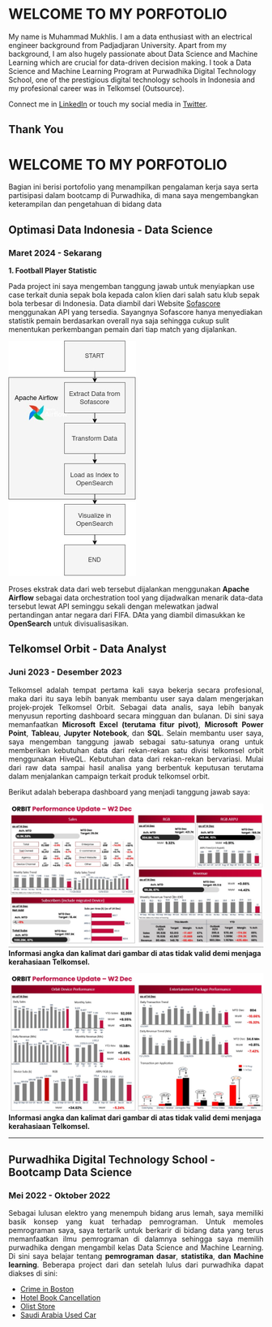 # **WELCOME TO MY PORFOTOLIO**

My name is Muhammad Mukhlis. I am a data enthusiast with an electrical engineer background from Padjadjaran University. Apart from my background, I am also hugely passionate about Data Science and Machine Learning which are crucial for data-driven decision making. I took a Data Science and Machine Learning Program at Purwadhika Digital Technology School, one of the prestigious digital technology schools in Indonesia and my profesional career was in Telkomsel (Outsource).

Connect me in [LinkedIn](www.linkedin.com/in/mmukhlis10) or touch my social media in [Twitter](https://twitter.com/bobyjhow).

Thank You
---
# **WELCOME TO MY PORFOTOLIO**

Bagian ini berisi portofolio yang menampilkan pengalaman kerja saya serta partisipasi dalam bootcamp di Purwadhika, di mana saya mengembangkan keterampilan dan pengetahuan di bidang data


## Optimasi Data Indonesia - Data Science
### Maret 2024 - Sekarang
**1. Football Player Statistic**
   
Pada project ini saya mengemban tanggung jawab untuk menyiapkan use case terkait dunia sepak bola kepada calon klien dari salah satu klub sepak bola terbesar di Indonesia. Data diambil dari Website [Sofascore](https://www.sofascore.com) menggunakan API yang tersedia. Sayangnya Sofascore hanya menyediakan statistik pemain berdasarkan overall nya saja sehingga cukup sulit menentukan perkembangan pemain dari tiap match yang dijalankan. 

![Alt Text](/pic/football_flow_1.jpg)

Proses ekstrak data dari web tersebut dijalankan menggunakan **Apache Airflow** sebagai data orchestration tool yang dijadwalkan menarik data-data tersebut lewat API seminggu sekali dengan melewatkan jadwal pertandingan antar negara dari FIFA. DAta yang diambil dimasukkan ke **OpenSearch** untuk divisualisasikan.

## Telkomsel Orbit - Data Analyst
### Juni 2023 - Desember 2023
<p align="justify">
Telkomsel adalah tempat pertama kali saya bekerja secara profesional, maka dari itu saya lebih banyak membantu user saya dalam mengerjakan projek-projek Telkomsel Orbit. Sebagai data analis, saya lebih banyak menyusun reporting dashboard secara mingguan dan bulanan. Di sini saya memanfaatkan <strong>Microsoft Excel (terutama fitur pivot)</strong>, <strong>Microsoft Power Point</strong>, <strong>Tableau</strong>, <strong>Jupyter Notebook</strong>, dan <strong>SQL</strong>. Selain membantu user saya, saya mengemban tanggung jawab sebagai satu-satunya orang untuk memberikan kebutuhan data dari rekan-rekan satu divisi telkomsel orbit menggunakan HiveQL. Kebutuhan data dari rekan-rekan bervariasi. Mulai dari raw data sampai hasil analisa yang berbentuk keputusan terutama dalam menjalankan campaign terkait produk telkomsel orbit.
</p>

Berikut adalah beberapa dashboard yang menjadi tanggung jawab saya:

![Alt Text](/pic/telkomsel_1.jpg)
**Informasi angka dan kalimat dari gambar di atas tidak valid demi menjaga kerahasiaan Telkomsel.**

![Alt Text](/pic/telkomsel_2.jpg)
**Informasi angka dan kalimat dari gambar di atas tidak valid demi menjaga kerahasiaan Telkomsel.**

---

## Purwadhika Digital Technology School - Bootcamp Data Science
### Mei 2022 - Oktober 2022
<p align="justify">
Sebagai lulusan elektro yang menempuh bidang arus lemah, saya memiliki basik konsep yang kuat terhadap pemrograman. Untuk memoles pemrograman saya, saya tertarik untuk berkarir di bidang data yang terus memanfaatkan ilmu pemrograman di dalamnya sehingga saya memilih purwadhika dengan mengambil kelas Data Science and Machine Learning. Di sini saya belajar tentang <strong>pemrograman dasar</strong>, <strong>statistika</strong>, <strong>dan Machine learning</strong>. Beberapa project dari dan setelah lulus dari purwadhika dapat diakses di sini:
</p>

- [Crime in Boston](https://github.com/MuhammadMukhlis220/Porfotolio_Project/tree/main/Crime%20in%20Boston)
- [Hotel Book Cancellation](https://github.com/MuhammadMukhlis220/Porfotolio_Project/tree/main/Hotel%20Cancellation)
- [Olist Store](https://github.com/MuhammadMukhlis220/Porfotolio_Project/tree/main/Olist%20Store)
- [Saudi Arabia Used Car](https://github.com/MuhammadMukhlis220/Porfotolio_Project/tree/main/Saudi%20Arabia%20Used%20Car)
